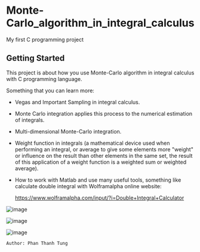 # Monte-Carlo_algorithm_in_integral_calculus

My first C programming project

## Getting Started

This project is about how you use Monte-Carlo algorithm in integral calculus with C programming language.

Something that you can learn more:
 - Vegas and Important Sampling in integral calculus.
 - Monte Carlo integration applies this process to the numerical estimation of integrals.
 - Multi-dimensional Monte-Carlo integration.
 - Weight function in integrals (a mathematical device used when performing an integral, or average to give some elements more "weight" or influence on the result than other elements in the same set, the result of this application of a weight function is a weighted sum or weighted average). 
 - How to work with Matlab and use many useful tools, something like calculate double integral with Wolframalpha online website:
 
    https://www.wolframalpha.com/input/?i=Double+Integral+Calculator
 
 ![image](https://user-images.githubusercontent.com/48848418/72674586-07a08380-3aab-11ea-8735-79b7ebaabcf3.png)
 
 ![image](https://user-images.githubusercontent.com/48848418/72674545-a678b000-3aaa-11ea-9a1a-fb1ac3cedbeb.png)

 ![image](https://user-images.githubusercontent.com/48848418/72674547-a973a080-3aaa-11ea-8c4a-79706300cc95.png)

    Author: Phan Thanh Tung

